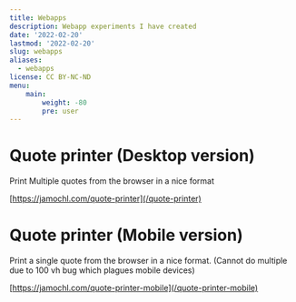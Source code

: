 ```yaml
---
title: Webapps
description: Webapp experiments I have created
date: '2022-02-20'
lastmod: '2022-02-20'
slug: webapps
aliases:
  - webapps
license: CC BY-NC-ND
menu:
    main: 
        weight: -80
        pre: user
---
```


# Quote printer (Desktop version)

Print Multiple quotes from the browser in a nice format

[https://jamochl.com/quote-printer](/quote-printer)

# Quote printer (Mobile version)

Print a single quote from the browser in a nice format. (Cannot do multiple
due to 100 vh bug which plagues mobile devices)

[https://jamochl.com/quote-printer-mobile](/quote-printer-mobile)
